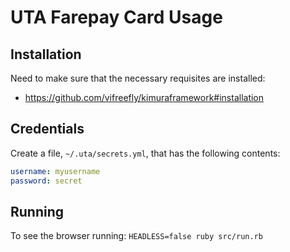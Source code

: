 # UTA Farepay Card Usage

## Installation

Need to make sure that the necessary requisites are installed: 

* https://github.com/vifreefly/kimuraframework#installation

## Credentials

Create a file, `~/.uta/secrets.yml`, that has the following contents: 

```yaml
username: myusername
password: secret
```

## Running

To see the browser running: `HEADLESS=false ruby src/run.rb`
